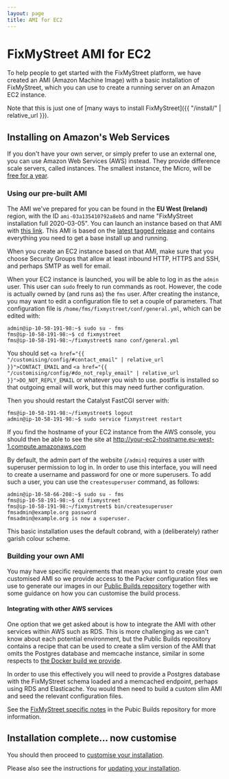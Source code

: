 ```yaml
---
layout: page
title: AMI for EC2
---
```


# FixMyStreet AMI for EC2

<p class="lead">
  To help people to get started with the FixMyStreet platform, we have
  created an AMI (Amazon Machine Image) with a basic installation of
  FixMyStreet, which you can use to create a running server on an Amazon
  EC2 instance.
</p>

Note that this is just one of [many ways to install FixMyStreet]({{ "/install/" | relative_url }}).

## Installing on Amazon's Web Services

If you don't have your own server, or simply prefer to use an external one, you
can use Amazon Web Services (AWS) instead. They provide difference scale
servers, called instances. The smallest instance, the Micro, will be [free
for a year](http://aws.amazon.com/free/).

### Using our pre-built AMI

The AMI we've prepared for you can be found in the **EU West (Ireland)**
region, with the ID `ami-03a135410792a8eb5` and name "FixMyStreet installation
full 2020-03-05". You can launch an instance based on that AMI with
[this link](https://console.aws.amazon.com/ec2/home?region=eu-west-1#launchAmi=ami-03a135410792a8eb5).
 This AMI is based on the [latest tagged release](https://github.com/mysociety/fixmystreet/releases)
 and contains everything you need to get a base install up and running.

When you create an EC2 instance based on that AMI, make sure that you
choose Security Groups that allow at least inbound HTTP, HTTPS and
SSH, and perhaps SMTP as well for email.

When your EC2 instance is launched, you will be able to log in as the
`admin` user.  This user can `sudo` freely to run commands as root.
However, the code is actually owned by (and runs as) the `fms` user.
After creating the instance, you may want to edit a configuration
file to set a couple of parameters.  That configuration file is
`/home/fms/fixmystreet/conf/general.yml`, which can be edited with:

    admin@ip-10-58-191-98:~$ sudo su - fms
    fms@ip-10-58-191-98:~$ cd fixmystreet
    fms@ip-10-58-191-98:~/fixmystreet$ nano conf/general.yml

You should set
<code><a href="{{ "/customising/config/#contact_email" | relative_url }}">CONTACT_EMAIL</a></code>
and
<code><a href="{{ "/customising/config/#do_not_reply_email" | relative_url }}">DO_NOT_REPLY_EMAIL</a></code>
or whatever you wish to use. postfix is installed so that outgoing email will
work, but this may need further configuration.

Then you should restart the Catalyst FastCGI server with:

    fms@ip-10-58-191-98:~/fixmystreet$ logout
    admin@ip-10-58-191-98:~$ sudo service fixmystreet restart

If you find the hostname of your EC2 instance from the AWS console,
you should then be able to see the site at http://your-ec2-hostname.eu-west-1.compute.amazonaws.com

By default, the admin part of the website (`/admin`) requires a user with
superuser permission to log in. In order to use this
interface, you will need to create a username and password for one or
more superusers.  To add such a user, you can use the `createsuperuser`
command, as follows:

    admin@ip-10-58-66-208:~$ sudo su - fms
    fms@ip-10-58-191-98:~$ cd fixmystreet
    fms@ip-10-58-191-98:~/fixmystreet$ bin/createsuperuser fmsadmin@example.org password
    fmsadmin@example.org is now a superuser.

This basic installation uses the default cobrand, with a
(deliberately) rather garish colour scheme.  

### Building your own AMI

You may have specific requirements that mean you want to create your own
customised AMI so we provide access to the Packer configuration files we
use to generate our images in our [Public Builds repository](https://github.com/mysociety/public-builds)
together with some guidance on how you can customise the build process.

#### Integrating with other AWS services

One option that we get asked about is how to integrate the AMI with other services
within AWS such as RDS. This is more challenging as we can't know about each
potential environment, but the Public Builds repository contains a recipe that can
be used to create a slim version of the AMI that omits the Postgres database
and memcache instance, similar in some respects to [the Docker build we provide](/install/docker/).

In order to use this effectively you will need to provide a Postgres database
with the FixMyStreet schema loaded and a memcached endpoint, perhaps using RDS
and Elasticache. You would then need to build a custom slim AMI and seed the
relevant configuration files.

See the [FixMyStreet specific notes](https://github.com/mysociety/public-builds/blob/master/docs/fixmystreet.md)
in the Pubic Builds repository for more information.

## Installation complete... now customise

You should then proceed
to [customise your installation](/customising/).

Please also see the instructions for [updating your installation](/updating/ami/).
